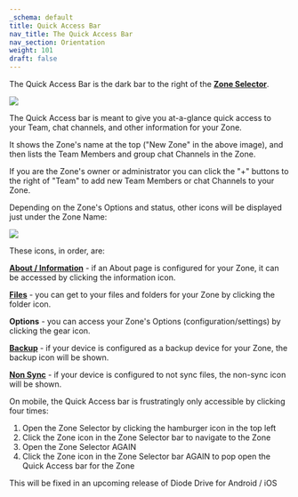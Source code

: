 ```yaml
---
_schema: default
title: Quick Access Bar
nav_title: The Quick Access Bar
nav_section: Orientation
weight: 101
draft: false
---
```

The Quick Access Bar is the dark bar to the right of the <a href="https://app.docs.diode.io/docs/features/zone-selector-bar/" target="_blank" rel="noopener"><strong>Zone Selector</strong></a>.

![](/uploads/image-10.png)

The Quick Access bar is meant to give you at-a-glance quick access to your Team, chat channels, and other information for your Zone.

It shows the Zone's name at the top ("New Zone" in the above image), and then lists the Team Members and group chat Channels in the Zone.

If you are the Zone's owner or administrator you can click the "+" buttons to the right of "Team" to add new Team Members or chat Channels to your Zone.

Depending on the Zone's Options and status, other icons will be displayed just under the Zone Name:

![](/uploads/image-12.png)

These icons, in order, are:

<a href="https://app.docs.diode.io/docs/navigating/create-a-home-page-for-your-zone/" target="_blank" rel="noopener"><strong>About / Information</strong></a> - if an About page is configured for your Zone, it can be accessed by clicking the information icon.

<a href="https://app.docs.diode.io/docs/navigating/file-editors/" target="_blank" rel="noopener"><strong>Files</strong></a> - you can get to your files and folders for your Zone by clicking the folder icon.

**Options** - you can access your Zone's Options (configuration/settings) by clicking the gear icon.

<a href="https://app.docs.diode.io/docs/navigating/backup-your-confidential-files/" target="_blank" rel="noopener"><strong>Backup</strong></a> - if your device is configured as a backup device for your Zone, the backup icon will be shown.

<a href="https://support.diode.io/article/e90ihyvxq6" target="_blank" rel="noopener"><strong>Non Sync</strong></a> - if your device is configured to not sync files, the non-sync icon will be shown.

On mobile, the Quick Access bar is frustratingly only accessible by clicking four times:

1. Open the Zone Selector by clicking the hamburger icon in the top left
2. Click the Zone icon in the Zone Selector bar to navigate to the Zone
3. Open the Zone Selector AGAIN
4. Click the Zone icon in the Zone Selector bar AGAIN to pop open the Quick Access bar for the Zone

This will be fixed in an upcoming release of Diode Drive for Android / iOS